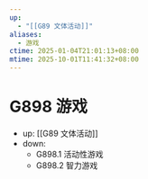 ```yaml
---
up:
  - "[[G89 文体活动]]"
aliases:
  - 游戏
ctime: 2025-01-04T21:01:13+08:00
mtime: 2025-10-01T11:41:32+08:00
---
```


# G898 游戏

- up: [[G89 文体活动]]
- down:	
	- G898.1 活动性游戏
	- G898.2 智力游戏
	
